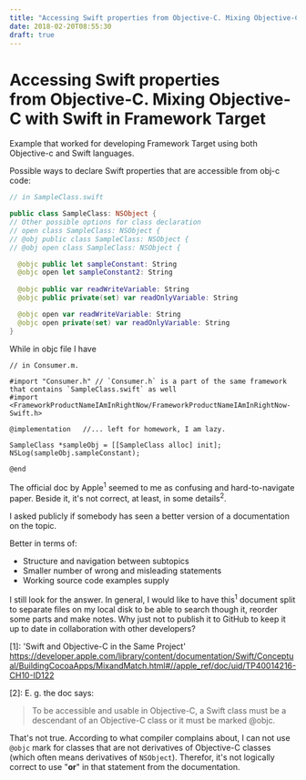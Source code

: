 ```yaml
---
title: "Accessing Swift properties from Objective-C. Mixing Objective-C with Swift"
date: 2018-02-20T08:55:30
draft: true
---
```


# Accessing Swift properties from Objective-C. Mixing Objective-C with Swift in Framework Target

Example that worked for developing Framework Target using both Objective-c and Swift languages.

Possible ways to declare Swift properties that are accessible from obj-c code:  

``` swift
// in SampleClass.swift

public class SampleClass: NSObject {
// Other possible options for class declaration
// open class SampleClass: NSObject {
// @obj public class SampleClass: NSObject {
// @obj open class SampleClass: NSObject {

  @objc public let sampleConstant: String
  @objc open let sampleConstant2: String
  
  @objc public var readWriteVariable: String
  @objc public private(set) var readOnlyVariable: String

  @objc open var readWriteVariable: String
  @objc open private(set) var readOnlyVariable: String
}
```

While in objc file I have 
``` Objc
// in Consumer.m. 

#import "Consumer.h" // `Consumer.h` is a part of the same framework that contains `SampleClass.swift` as well
#import <FrameworkProductNameIAmInRightNow/FrameworkProductNameIAmInRightNow-Swift.h>

@implementation   //... left for homework, I am lazy.

SampleClass *sampleObj = [[SampleClass alloc] init];
NSLog(sampleObj.sampleConstant);

@end
```

The official doc by Apple<sup>1</sup> seemed to me as confusing and hard-to-navigate paper. Beside it, it's not correct, at least, in some details<sup>2</sup>.

I asked publicly if somebody has seen a better version of a documentation on the topic.

Better in terms of: 
* Structure and navigation between subtopics
* Smaller number of wrong and misleading statements
* Working source code examples supply

I still look for the answer. In general, I would like to have this<sup>1</sup> document split to separate files on my local disk to be able to search though it, reorder some parts and make notes. Why just not to publish it to GitHub to keep it up to date in collaboration with other developers?

[1]: 'Swift and Objective-C in the Same Project'  
      https://developer.apple.com/library/content/documentation/Swift/Conceptual/BuildingCocoaApps/MixandMatch.html#//apple_ref/doc/uid/TP40014216-CH10-ID122

[2]: E. g. the doc says:  
  > To be accessible and usable in Objective-C, a Swift class must be a descendant of an Objective-C class or it must be marked @objc.

  That's not true. According to what compiler complains about, I can not use `@objc` mark for classes that are not derivatives of Objective-C classes (which often means derivatives of `NSObject`). Therefor, it's not logically correct to use "**or**" in that statement from the documentation. 